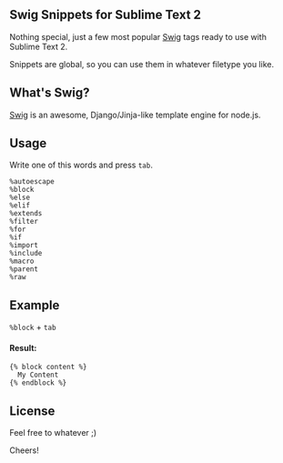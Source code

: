 ## Swig Snippets for Sublime Text 2

Nothing special, just a few most popular [Swig](http://paularmstrong.github.io/swig/docs/tags/) tags ready to use with Sublime Text 2.

Snippets are global, so you can use them in whatever filetype you like.

What's Swig?
------------
[Swig](https://github.com/paularmstrong/swig/) is an awesome, Django/Jinja-like template engine for node.js.

Usage
------------
Write one of this words and press ``tab``.

    %autoescape
    %block
    %else
    %elif
    %extends
    %filter
    %for
    %if
    %import
    %include
    %macro
    %parent
    %raw
    
Example
------------
``%block`` + ``tab``

#### Result:

    {% block content %}
      My Content
    {% endblock %}
    
License
------------
Feel free to whatever ;)

Cheers!

